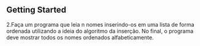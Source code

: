 ## Getting Started

2.Faça um programa que leia n nomes inserindo-os em uma lista de forma
ordenada utilizando a ideia do algoritmo da inserção.
No final, o programa deve mostrar todos os nomes ordenados
alfabeticamente.
